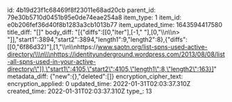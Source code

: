 id: 4b19d23f1c68469f8f23011e68ad20cb
parent_id: 79e30b5710d0451b95e0de74eae254a8
item_type: 1
item_id: e0b206fef36d40f8b1283a3cb1013b77
item_updated_time: 1643594417580
title_diff: "[]"
body_diff: "[{\"diffs\":[[0,\"lter\"],[-1,\" \"],[0,\"\\\n\\\n> \"]],\"start1\":3894,\"start2\":3894,\"length1\":9,\"length2\":8},{\"diffs\":[[0,\"6f86d32)\"],[1,\"\\\n\\\nhttps://www.saotn.org/list-spns-used-active-directory/\\\n\\\nhttps://identityunderground.wordpress.com/2013/08/08/list-all-spns-used-in-your-active-directory/\"]],\"start1\":4105,\"start2\":4105,\"length1\":8,\"length2\":163}]"
metadata_diff: {"new":{},"deleted":[]}
encryption_cipher_text: 
encryption_applied: 0
updated_time: 2022-01-31T02:03:37.310Z
created_time: 2022-01-31T02:03:37.310Z
type_: 13